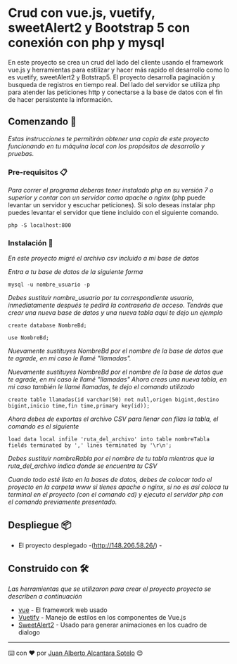# Crud con vue.js, vuetify, sweetAlert2 y Bootstrap 5 con conexión con php y mysql

En este proyecto se crea un crud del lado del cliente usando el framework vue.js y herramientas para estilizar y hacer más rapido el desarrollo
como lo es vuetify, sweetAlert2 y Botstrap5. El proyecto desarrolla paginación y busqueda de registros en tiempo real. Del lado del servidor se utiliza php 
para atender las peticiones http y conectarse a la base de datos con el fin de hacer persistente la información.

## Comenzando 🚀

_Estas instrucciones te permitirán obtener una copia de este proyecto funcionando en tu máquina local con los propósitos de desarrollo y pruebas._


### Pre-requisitos 📋

_Para correr el programa deberas tener instalado php en su versión 7 o superior y contar con un servidor como apache o nginx_ (php puede levantar un servidor y escuchar peticiones). Si solo deseas instalar php puedes levantar el servidor que tiene incluido con el siguiente comando.

```
php -S localhost:800
```

### Instalación 🔧

_En este proyecto migré el archivo csv incluido a mi base de datos_

_Entra a tu base de datos de la siguiente forma_
```
mysql -u nombre_usuario -p
```
_Debes sustituir nombre_usuario por tu correspondiente usuario, inmediatamente después te pedirá la contraseña de acceso._
_Tendrás que crear una nueva base de datos y una nueva tabla aquí te dejo un ejemplo_


```
create database NombreBd;
```
```
use NombreBd;
```
_Nuevamente sustituyes NombreBd por el nombre de la base de datos que te agrade, en mi caso le llamé "llamadas"._


_Nuevamente sustituyes NombreBd por el nombre de la base de datos que te agrade, en mi caso le llamé "llamadas"_
_Ahora creas una nueva tabla, en mi caso también le llamé llamadas, te dejo el comando utilizado_
```
create table llamadas(id varchar(50) not null,origen bigint,destino bigint,inicio time,fin time,primary key(id));
```

_Ahora debes de exportas el archivo CSV para llenar con filas la tabla, el comando es el siguiente_

```
load data local infile 'ruta_del_archivo' into table nombreTabla fields terminated by ',' lines terminated by '\r\n';
```
_Debes sustituir nombreRabla por el nombre de tu tabla mientras que la ruta_del_archivo indica donde se encuentra tu CSV_ 

_Cuando todo esté listo en la bases de datos, debes de colocar todo el proyecto en la carpeta www si tienes apache o nginx, si no es así coloca tu terminal en el proyecto (con el comando cd) y ejecuta el servidor php con el comando previamente presentado._


## Despliegue 📦

* El proyecto desplegado -(http://148.206.58.26/) - 

## Construido con 🛠️

_Las herramientas que se utilizaron para crear el proyecto proyecto se describen a continuación_

* [vue](https://vuejs.org/v2/guide/) - El framework web usado
* [Vuetify](https://vuetifyjs.com/en/introduction/why-vuetify/#guide) - Manejo de estilos en los componentes de Vue.js
* [SweetAlert2](https://sweetalert2.github.io/#examples) - Usado para generar animaciones en los cuadro de dialogo




---
⌨️ con ❤️ por [Juan Alberto Alcantara Sotelo](https://github.com/Albertoblue) 😊
